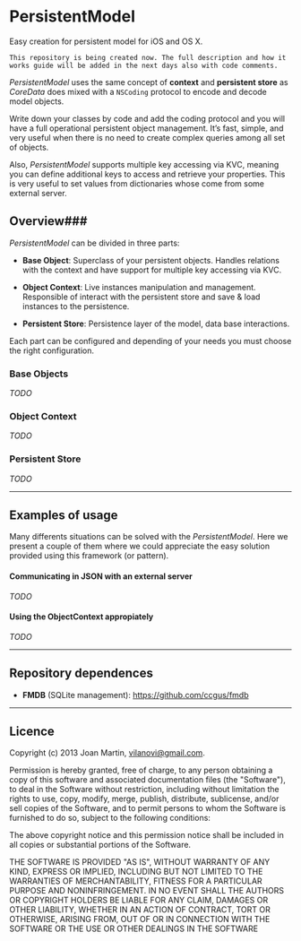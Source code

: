 PersistentModel
===============

Easy creation for persistent model for iOS and OS X.
 
	This repository is being created now. The full description and how it works guide will be added in the next days also with code comments.

*PersistentModel* uses the same concept of **context** and **persistent store** as *CoreData* does mixed with a `NSCoding` protocol to encode and decode model objects. 

Write down your classes by code and add the coding protocol and you will have a full operational persistent object management. It’s fast, simple, and very useful when there is no need to create complex queries among all set of objects. 

Also, *PersistentModel* supports multiple key accessing via KVC, meaning you can define additional keys to access and retrieve your properties. This is very useful to set values from dictionaries whose come from some external server.

## Overview###

*PersistentModel* can be divided in three parts:

- **Base Object**: Superclass of your persistent objects. Handles relations with the context and have support for multiple key accessing via KVC.

- **Object Context**: Live instances manipulation and management. Responsible of interact with the persistent store and save & load instances to the persistence.

- **Persistent Store**: Persistence layer of the model, data base interactions.

Each part can be configured and depending of your needs you must choose the right configuration.

### Base Objects ###

*TODO*

### Object Context ##
*TODO*

### Persistent Store ###
*TODO*

---
## Examples of usage ##

Many differents situations can be solved with the *PersistentModel*. Here we present a couple of them where we could appreciate the easy solution provided using this framework (or pattern).

#### Communicating in JSON with an external server ####
*TODO*

#### Using the ObjectContext appropiately ####
*TODO*


---
## Repository dependences ##

- **FMDB** (SQLite management): <https://github.com/ccgus/fmdb>

---
## Licence ##

Copyright (c) 2013 Joan Martin, vilanovi@gmail.com.

Permission is hereby granted, free of charge, to any person obtaining a copy of this software and associated documentation files (the "Software"), to deal in the Software without restriction, including without limitation the rights to use, copy, modify, merge, publish, distribute, sublicense, and/or sell copies of the Software, and to permit persons to whom the Software is furnished to do so, subject to the following conditions:

The above copyright notice and this permission notice shall be included in all copies or substantial portions of the Software.

THE SOFTWARE IS PROVIDED "AS IS", WITHOUT WARRANTY OF ANY KIND, EXPRESS OR IMPLIED, INCLUDING BUT NOT LIMITED TO THE WARRANTIES OF MERCHANTABILITY, FITNESS FOR A PARTICULAR PURPOSE AND NONINFRINGEMENT. IN NO EVENT SHALL THE AUTHORS OR COPYRIGHT HOLDERS BE LIABLE FOR ANY CLAIM, DAMAGES OR OTHER LIABILITY, WHETHER IN AN ACTION OF CONTRACT, TORT OR OTHERWISE, ARISING FROM, OUT OF OR IN CONNECTION WITH THE SOFTWARE OR THE USE OR OTHER DEALINGS IN THE SOFTWARE